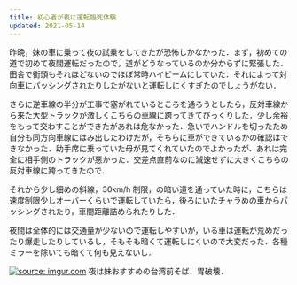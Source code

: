 ```yaml
---
title: 初心者が夜に運転臨死体験
updated: 2021-05-14
---
```


昨晩，妹の車に乗って夜の試乗をしてきたが恐怖しかなかった．まず，初めての道で初めて夜間運転だったので，道がどうなっているのか分からずに緊張した．田舎で街頭もそれほどないのでほぼ常時ハイビームにしていた．それによって対向車にパッシングされたりしたがないと運転しにくすぎたのでしょうがない．

さらに逆車線の半分が工事で塞がれているところを通ろうとしたら，反対車線から来た大型トラックが激しくこちらの車線に跨ってきてびっくりした．少し余裕をもって交わすことができたがあれは危なかった．急いでハンドルを切ったため自分も同方向車線にはみ出したわけだが，そちらに車ができているかの確認はできなかった．助手席に乗っていた母が見てくれていたのでよかったが．あれは完全に相手側のトラックが悪かった．交差点直前なのに減速せずに大きくこちらの反対車線に跨ってきたので．

それから少し細めの斜線，30km/h 制限，の暗い道を通っていた時に，こちらは速度制限少しオーバーくらいで運転していたら，後ろにいたチャラめの車からパッシングされたり，車間距離詰められたりした．

夜間は全体的には交通量が少ないので運転しやすいが，いる車は運転が荒めだったり爆走したりしているし，そもそも暗くて運転しにくいので大変だった．各種ミラーを除いても暗くて何も見えないし．

<a href="https://imgur.com/2KkqU2Q"><img src="https://i.imgur.com/2KkqU2Q.jpg" title="source: imgur.com" /></a>
夜は妹おすすめの台湾前そば．胃破壊．
